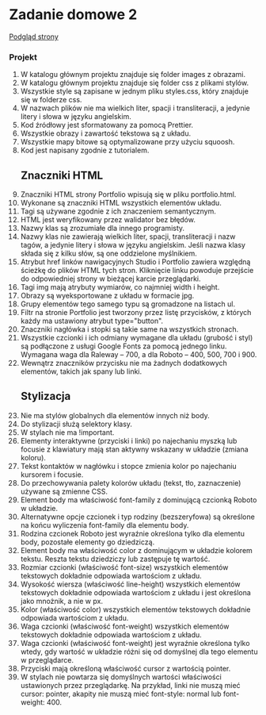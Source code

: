 # Zadanie domowe 2

<a href="https://sim-mag.github.io/goit-markup-hw-01/">Podgląd strony</a>

### Projekt
<ol>
<li>W katalogu głównym projektu znajduje się folder images z obrazami.</li>

<li>W katalogu głównym projektu znajduje się folder css z plikami stylów.</li>

<li>Wszystkie style są zapisane w jednym pliku styles.css, który znajduje się w folderze css.</li>

<li>W nazwach plików nie ma wielkich liter, spacji i transliteracji, a jedynie litery i słowa w języku angielskim.</li>

<li>Kod źródłowy jest sformatowany za pomocą Prettier.</li>

<li>Wszystkie obrazy i zawartość tekstowa są z układu.</li>

<li>Wszystkie mapy bitowe są optymalizowane przy użyciu squoosh.</li>

<li>Kod jest napisany zgodnie z tutorialem.</li>

## Znaczniki HTML
<li>Znaczniki HTML strony Portfolio wpisują się w pliku portfolio.html.</li>

<li>Wykonane są znaczniki HTML wszystkich elementów układu.</li>

<li>Tagi są używane zgodnie z ich znaczeniem semantycznym.</li>

<li>HTML jest weryfikowany przez walidator bez błędów.</li>

<li>Nazwy klas są zrozumiałe dla innego programisty.</li>

<li>Nazwy klas nie zawierają wielkich liter, spacji, transliteracji i nazw tagów, a jedynie litery i słowa w języku angielskim. Jeśli nazwa klasy składa się z kilku słów, są one oddzielone myślnikiem.</li>

<li>Atrybut href linków nawigacyjnych Studio i Portfolio zawiera względną ścieżkę do plików HTML tych stron. Kliknięcie linku powoduje przejście do odpowiedniej strony w bieżącej karcie przeglądarki.</li>

<li>Tagi img mają atrybuty wymiarów, co najmniej width i height.</li>

<li>Obrazy są wyeksportowane z układu w formacie jpg.</li>

<li>Grupy elementów tego samego typu są gromadzone na listach ul.</li>

<li>Filtr na stronie Portfolio jest tworzony przez listę przycisków, z których każdy ma ustawiony atrybut type="button".</li>

<li>Znaczniki nagłówka i stopki są takie same na wszystkich stronach.</li>

<li>Wszystkie czcionki i ich odmiany wymagane dla układu (grubość i styl) są podłączone z usługi Google Fonts za pomocą jednego linku. Wymagana waga dla Raleway – 700, a dla Roboto – 400, 500, 700 i 900.</li>

<li>Wewnątrz znaczników przycisku nie ma żadnych dodatkowych elementów, takich jak spany lub linki.</li>

## Stylizacja
<li>Nie ma stylów globalnych dla elementów innych niż body.</li>

<li>Do stylizacji służą selektory klasy.</li>

<li>W stylach nie ma !important.</li>

<li>Elementy interaktywne (przyciski i linki) po najechaniu myszką lub focusie z klawiatury mają stan aktywny wskazany w układzie (zmiana koloru).</li>

<li>Tekst kontaktów w nagłówku i stopce zmienia kolor po najechaniu kursorem i focusie.</li>

<li>Do przechowywania palety kolorów układu (tekst, tło, zaznaczenie) używane są zmienne CSS.</li>

<li>Element body ma właściwość font-family z dominującą czcionką Roboto w układzie.</li>

<li>Alternatywne opcje czcionek i typ rodziny (bezszeryfowa) są określone na końcu wyliczenia font-family dla elementu body.</li>

<li>Rodzina czcionek Roboto jest wyraźnie określona tylko dla elementu body, pozostałe elementy go dziedziczą.</li>

<li>Element body ma właściwość color z dominującym w układzie kolorem tekstu. Reszta tekstu dziedziczy lub zastępuje tę wartość.</li>

<li>Rozmiar czcionki (właściwość font-size) wszystkich elementów tekstowych dokładnie odpowiada wartościom z układu.</li>

<li>Wysokość wiersza (właściwość line-height) wszystkich elementów tekstowych dokładnie odpowiada wartościom z układu i jest określona jako mnożnik, a nie w px.</li>

<li>Kolor (właściwość color) wszystkich elementów tekstowych dokładnie odpowiada wartościom z układu.</li>

<li>Waga czcionki (właściwość font-weight) wszystkich elementów tekstowych dokładnie odpowiada wartościom z układu.</li>

<li>Waga czcionki (właściwość font-weight) jest wyraźnie określona tylko wtedy, gdy wartość w układzie różni się od domyślnej dla tego elementu w przeglądarce.</li>

<li>Przyciski mają określoną właściwość cursor z wartością pointer.</li>

<li>W stylach nie powtarza się domyślnych wartości właściwości ustawionych przez przeglądarkę. Na przykład, linki nie muszą mieć cursor: pointer, akapity nie muszą mieć font-style: normal lub font-weight: 400.</li>
</ol>